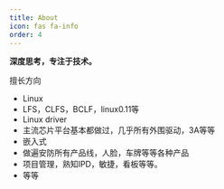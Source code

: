 ```yaml
---
title: About
icon: fas fa-info
order: 4
---
```



**深度思考，专注于技术。**

擅长方向
- Linux
 - LFS，CLFS，BCLF，linux0.11等 
- Linux driver
 - 主流芯片平台基本都做过，几乎所有外围驱动，3A等等 
- 嵌入式
 - 做遍安防所有产品线，人脸，车牌等等各种产品
- 项目管理，熟知IPD，敏捷，看板等等。
- 等等
